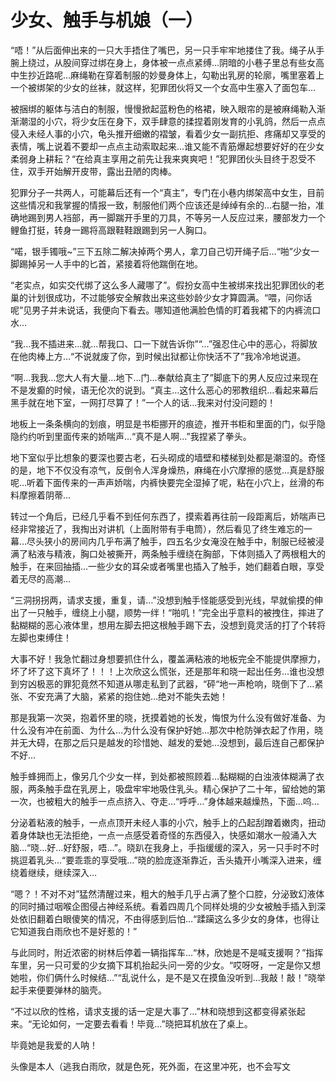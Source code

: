 # 少女、触手与机娘（一）

“唔！”从后面伸出来的一只大手捂住了嘴巴，另一只手牢牢地搂住了我。绳子从手腕上绕过，从股间穿过绑在身上，身体被一点点紧缚…阴暗的小巷子里总有些女高中生抄近路呢…麻绳勒在穿着制服的妙曼身体上，勾勒出乳房的轮廓，嘴里塞着上一个被绑架的少女的丝袜，就这样，犯罪团伙将又一个女高中生塞入了面包车…

被捆绑的躯体与洁白的制服，慢慢掀起蓝粉色的格裙，映入眼帘的是被麻绳勒入渐渐潮湿的小穴，将少女压在身下，双手肆意的揉捏着刚发育的小乳鸽，然后一点点侵入未经人事的小穴，龟头推开细嫩的褶皱，看着少女一副抗拒、疼痛却又享受的表情，嘴上说着不要却一点点主动索取起来…谁又能不青筋爆起想要好好的在少女柔弱身上耕耘？“在给真主享用之前先让我来爽爽吧！”犯罪团伙头目终于忍受不住，双手开始解开皮带，露出丑陋的肉棒。

犯罪分子一共两人，可能幕后还有一个“真主”，专门在小巷内绑架高中女生，目前这些情况和我掌握的情报一致，制服他们两个应该还是绰绰有余的…右腿一抬，准确地踢到男人裆部，再一脚踹开手里的刀具，不等另一人反应过来，腰部发力一个鲤鱼打挺，转身一踢将高跟鞋鞋跟踢到另一人胸口。

“喏，银手镯哦~”三下五除二解决掉两个男人，拿刀自己切开绳子后…“啪”少女一脚踢掉另一人手中的匕首，紧接着将他踹倒在地。

“老实点，如实交代绑了这么多人藏哪了”。假扮女高中生被绑来找出犯罪团伙的老巢的计划很成功，不过能够安全解救出来这些妙龄少女才算圆满。“喂，问你话呢”见男子并未说话，我便向下看去。哪知道他满脸色情的盯着我裙下的内裤流口水…

“我…我不插进来…就…帮我口、口一下就告诉你”“…”强忍住心中的恶心，将脚放在他肉棒上方…“不说就废了你，到时候出狱都让你快活不了”我冷冷地说道。

“啊…我我…您大人有大量…地下…门…奉献给真主了”脚底下的男人反应过来现在不是发癫的时候，语无伦次的说到。“真主…这什么恶心的邪教组织…看起来幕后黑手就在地下室，一网打尽算了！”一个人的话…我来对付没问题的！

地板上一条条横向的划痕，明显是书柜挪开的痕迹，推开书柜和里面的门，似乎隐隐约约听到里面传来的娇喘声…“真不是人啊…”我捏紧了拳头。

地下室似乎比想象的要深也要古老，石头砌成的墙壁和楼梯到处都是潮湿的。奇怪的是，地下不仅没有凉气，反倒令人浑身燥热，麻绳在小穴摩擦的感觉…真是舒服呢…听着下面传来的一声声娇喘，内裤快要完全湿掉了呢，粘在小穴上，丝滑的布料摩擦着阴蒂…

转过一个角后，已经几乎看不到任何东西了，摸索着再往前一段距离后，娇喘声已经非常接近了，我掏出对讲机（上面附带有手电筒），然后看见了终生难忘的一幕…尽头狭小的房间内几乎布满了触手，四五名少女淹没在触手中，制服已经被浸满了粘液与精液，胸口处被撕开，两条触手缠绕在胸部，下体则插入了两根粗大的触手，在来回抽插…一些少女的耳朵或者嘴里也插入了触手，她们翻着白眼，享受着无尽的高潮…

“三洞拐拐两，请求支援，重复，请…”没想到触手怪能感受到光线，早就偷摸的伸出了一只触手，缠绕上小腿，顺势一绊！“啪叽！”完全出乎意料的被拽住，摔进了黏糊糊的恶心液体里，想用左脚去把这根触手踢下去，没想到竟灵活的打了个转将左脚也束缚住！

大事不好！我急忙翻过身想要抓住什么，覆盖满粘液的地板完全不能提供摩擦力，坏了坏了这下真坏了！！！上次欣这么慌张，还是那年和晓一起出任务…谁也没想到穷凶极恶的罪犯竟然不知道从哪走私到了武器，“砰“地一声枪响，晓倒下了…紧张、不安充满了大脑，紧紧的抱住她…绝对不能失去她！

那是我第一次哭，抱着怀里的晓，抚摸着她的长发，悔恨为什么没有做好准备、为什么没有冲在前面、为什么…为什么没有保护好她…那次中枪防弹衣起了作用，晓并无大碍，在那之后只是越发的珍惜她、越发的爱她…没想到，最后连自己都保护不好…

触手蜂拥而上，像另几个少女一样，到处都被照顾着…黏糊糊的白浊液体糊满了衣服，两条触手盘在乳房上，吸盘牢牢地吸住乳头。精心保护了二十年，留给她的第一次，也被粗大的触手一点点挤入、夺走…“呼呼…”身体越来越燥热，下面…呜…

分泌着粘液的触手，一点点顶开未经人事的小穴，触手上的凸起刮蹭着嫩肉，扭动着身体缺也无法拒绝，一点一点感受着奇怪的东西侵入，快感如潮水一般涌入大脑…“晓…好…好舒服，唔…”。晓趴在我身上，手指缓缓的深入，另一只手时不时挑逗着乳头…“要乖乖的享受哦…”晓的脸庞逐渐靠近，舌头撬开小嘴深入进来，缠绕着继续，继续深入…

“嗯？！不对不对”猛然清醒过来，粗大的触手几乎占满了整个口腔，分泌致幻液体的同时捅过咽喉企图侵占神经系统。看着四周几个同样处境的少女被触手插入到深处依旧翻着白眼傻笑的情况，不由得感到后怕…“蹂躏这么多少女的身体，也得让它知道我白雨欣也不是好惹的！”

与此同时，附近浓密的树林后停着一辆指挥车…“林，欣她是不是喊支援啊？”指挥车里，另一只可爱的少女摘下耳机抬起头问一旁的少女。“哎呀呀，一定是你又想她啦，你们俩什么时候结…”“乱说什么，是不是又在摸鱼没听到…我敲！敲！”晓举起手来便要弹林的脑壳。

“不过以欣的性格，请求支援的话一定是大事了…”林和晓想到这都变得紧张起来。“无论如何，一定要去看看！毕竟…”晓把耳机放在了桌上。

毕竟她是我爱的人呐！ 

头像是本人（逃我白雨欣，就是色死，死外面，在这里冲死，也不会写文

